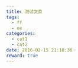 ```yaml
---
title: 测试文章
tags:
  - ff
  - ee
categories:
  - cat1
  - cat2
date: 2016-02-15 21:10:38
reward: true
---
```


